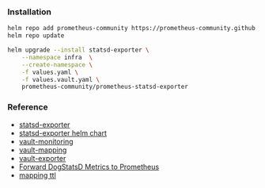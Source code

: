 ### Installation
```bash
helm repo add prometheus-community https://prometheus-community.github.io/helm-charts
helm repo update

helm upgrade --install statsd-exporter \
    --namespace infra  \
    --create-namespace \
    -f values.yaml \
    -f values.vault.yaml \
    prometheus-community/prometheus-statsd-exporter
```        

### Reference
* [statsd-exporter](https://github.com/prometheus/statsd_exporter)
* [statsd-exporter helm chart](https://github.com/niclic/helm-charts)
* [vault-monitoring](https://coreos.com/tectonic/docs/latest/vault-operator/user/monitoring.html)
* [vault-mapping](https://gist.github.com/tam7t/64291f4ebbc1c45a1fc876b6c0613221)
* [vault-exporter](https://github.com/kubevault/vault_exporter)
* [Forward DogStatsD Metrics to Prometheus](https://marselester.com/prometheus-via-dogstatsd.html)
* [mapping ttl](https://github.com/prometheus/statsd_exporter/blob/master/pkg/mapper/mapper.go#L228-L229)
